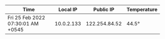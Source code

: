 | Time     | Local IP | Public IP | Temperature |
| ----------- | ----------- | ----------- | ----------- |
| Fri 25 Feb 2022 07:30:01 AM +0545      | 10.0.2.133     | 122.254.84.52  | 44.5° |

